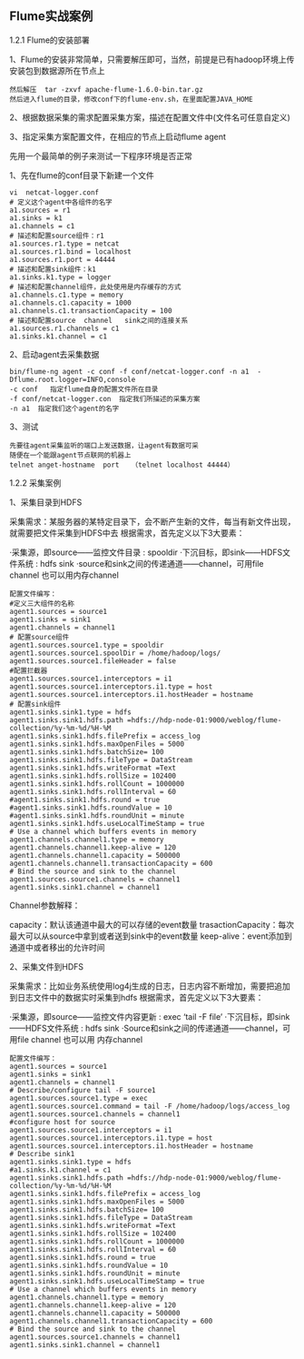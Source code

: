 ## Flume实战案例

1.2.1 Flume的安装部署

1、Flume的安装非常简单，只需要解压即可，当然，前提是已有hadoop环境上传安装包到数据源所在节点上

    然后解压  tar -zxvf apache-flume-1.6.0-bin.tar.gz
    然后进入flume的目录，修改conf下的flume-env.sh，在里面配置JAVA_HOME

2、根据数据采集的需求配置采集方案，描述在配置文件中(文件名可任意自定义)

3、指定采集方案配置文件，在相应的节点上启动flume agent

先用一个最简单的例子来测试一下程序环境是否正常

1、先在flume的conf目录下新建一个文件

    vi  netcat-logger.conf
    # 定义这个agent中各组件的名字
    a1.sources = r1
    a1.sinks = k1
    a1.channels = c1
    # 描述和配置source组件：r1
    a1.sources.r1.type = netcat
    a1.sources.r1.bind = localhost
    a1.sources.r1.port = 44444
    # 描述和配置sink组件：k1
    a1.sinks.k1.type = logger
    # 描述和配置channel组件，此处使用是内存缓存的方式
    a1.channels.c1.type = memory
    a1.channels.c1.capacity = 1000
    a1.channels.c1.transactionCapacity = 100
    # 描述和配置source  channel   sink之间的连接关系
    a1.sources.r1.channels = c1
    a1.sinks.k1.channel = c1

2、启动agent去采集数据

    bin/flume-ng agent -c conf -f conf/netcat-logger.conf -n a1  -Dflume.root.logger=INFO,console
    -c conf   指定flume自身的配置文件所在目录
    -f conf/netcat-logger.con  指定我们所描述的采集方案
    -n a1  指定我们这个agent的名字
    
3、测试

    先要往agent采集监听的端口上发送数据，让agent有数据可采
    随便在一个能跟agent节点联网的机器上
    telnet anget-hostname  port   （telnet localhost 44444） 
 

1.2.2 采集案例

1、采集目录到HDFS

采集需求：某服务器的某特定目录下，会不断产生新的文件，每当有新文件出现，就需要把文件采集到HDFS中去
根据需求，首先定义以下3大要素：

·采集源，即source——监控文件目录 :  spooldir
·下沉目标，即sink——HDFS文件系统  :  hdfs sink
·source和sink之间的传递通道——channel，可用file channel 也可以用内存channel

    配置文件编写：
    #定义三大组件的名称
    agent1.sources = source1
    agent1.sinks = sink1
    agent1.channels = channel1
    # 配置source组件
    agent1.sources.source1.type = spooldir
    agent1.sources.source1.spoolDir = /home/hadoop/logs/
    agent1.sources.source1.fileHeader = false
    #配置拦截器
    agent1.sources.source1.interceptors = i1
    agent1.sources.source1.interceptors.i1.type = host
    agent1.sources.source1.interceptors.i1.hostHeader = hostname
    # 配置sink组件
    agent1.sinks.sink1.type = hdfs
    agent1.sinks.sink1.hdfs.path =hdfs://hdp-node-01:9000/weblog/flume-collection/%y-%m-%d/%H-%M
    agent1.sinks.sink1.hdfs.filePrefix = access_log
    agent1.sinks.sink1.hdfs.maxOpenFiles = 5000
    agent1.sinks.sink1.hdfs.batchSize= 100
    agent1.sinks.sink1.hdfs.fileType = DataStream
    agent1.sinks.sink1.hdfs.writeFormat =Text
    agent1.sinks.sink1.hdfs.rollSize = 102400
    agent1.sinks.sink1.hdfs.rollCount = 1000000
    agent1.sinks.sink1.hdfs.rollInterval = 60
    #agent1.sinks.sink1.hdfs.round = true
    #agent1.sinks.sink1.hdfs.roundValue = 10
    #agent1.sinks.sink1.hdfs.roundUnit = minute
    agent1.sinks.sink1.hdfs.useLocalTimeStamp = true
    # Use a channel which buffers events in memory
    agent1.channels.channel1.type = memory
    agent1.channels.channel1.keep-alive = 120
    agent1.channels.channel1.capacity = 500000
    agent1.channels.channel1.transactionCapacity = 600
    # Bind the source and sink to the channel
    agent1.sources.source1.channels = channel1
    agent1.sinks.sink1.channel = channel1

Channel参数解释：

capacity：默认该通道中最大的可以存储的event数量
trasactionCapacity：每次最大可以从source中拿到或者送到sink中的event数量
keep-alive：event添加到通道中或者移出的允许时间

2、采集文件到HDFS

采集需求：比如业务系统使用log4j生成的日志，日志内容不断增加，需要把追加到日志文件中的数据实时采集到hdfs
根据需求，首先定义以下3大要素：

·采集源，即source——监控文件内容更新 :  exec  ‘tail -F file’
·下沉目标，即sink——HDFS文件系统  :  hdfs sink
·Source和sink之间的传递通道——channel，可用file channel 也可以用 内存channel

    配置文件编写：
    agent1.sources = source1
    agent1.sinks = sink1
    agent1.channels = channel1
    # Describe/configure tail -F source1
    agent1.sources.source1.type = exec
    agent1.sources.source1.command = tail -F /home/hadoop/logs/access_log
    agent1.sources.source1.channels = channel1
    #configure host for source
    agent1.sources.source1.interceptors = i1
    agent1.sources.source1.interceptors.i1.type = host
    agent1.sources.source1.interceptors.i1.hostHeader = hostname
    # Describe sink1
    agent1.sinks.sink1.type = hdfs
    #a1.sinks.k1.channel = c1
    agent1.sinks.sink1.hdfs.path =hdfs://hdp-node-01:9000/weblog/flume-collection/%y-%m-%d/%H-%M
    agent1.sinks.sink1.hdfs.filePrefix = access_log
    agent1.sinks.sink1.hdfs.maxOpenFiles = 5000
    agent1.sinks.sink1.hdfs.batchSize= 100
    agent1.sinks.sink1.hdfs.fileType = DataStream
    agent1.sinks.sink1.hdfs.writeFormat =Text
    agent1.sinks.sink1.hdfs.rollSize = 102400
    agent1.sinks.sink1.hdfs.rollCount = 1000000
    agent1.sinks.sink1.hdfs.rollInterval = 60
    agent1.sinks.sink1.hdfs.round = true
    agent1.sinks.sink1.hdfs.roundValue = 10
    agent1.sinks.sink1.hdfs.roundUnit = minute
    agent1.sinks.sink1.hdfs.useLocalTimeStamp = true
    # Use a channel which buffers events in memory
    agent1.channels.channel1.type = memory
    agent1.channels.channel1.keep-alive = 120
    agent1.channels.channel1.capacity = 500000
    agent1.channels.channel1.transactionCapacity = 600
    # Bind the source and sink to the channel
    agent1.sources.source1.channels = channel1
    agent1.sinks.sink1.channel = channel1
